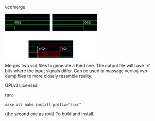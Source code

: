 vcdmerge

![image](image.png)

Merges  two  vcd  files  to generate a third one.  The output file will
have `x' bits where the input signals differ.  Can be used  to  massage
verilog vvp dump files to more closely resemble reality.

GPLv3 Licensed

run:

``
make all
make install prefix="/usr"
``

(the second one as root)
To build and install. 

